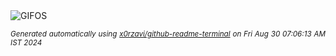 <div align="justify">
<picture>
    <source media="(prefers-color-scheme: dark)" srcset="https://i.ibb.co/gM8MzZ8/output-gif.gif">
    <source media="(prefers-color-scheme: light)" srcset="https://i.ibb.co/gM8MzZ8/output-gif.gif">
    <img alt="GIFOS" src="https://i.ibb.co/gM8MzZ8/output-gif.gif">
</picture>

<sub><i>Generated automatically using [x0rzavi/github-readme-terminal](https://github.com/x0rzavi/github-readme-terminal) on Fri Aug 30 07:06:13 AM IST 2024</i></sub>

<!-- <details>
<summary>More details</summary>

</details> -->
</div>

<!-- Image deletion URL: https://ibb.co/27r7g3r/12c6956a6cf75360665f337f8ecf3d09 -->